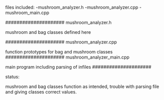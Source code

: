 files included:
-mushroom_analyzer.h
-mushroom_analyzer.cpp
-mushroom_main.cpp

#####################
mushroom_analyzer.h

mushroom and bag classes defined here

#####################
mushroom_analyzer.cpp

function prototypes for bag and mushroom 
classes 
#####################
mushroom_analyzer_main.cpp

main program including parsing of infiles
#####################

status:

mushroom and bag classes function as intended,
trouble with parsing file and giving classes 
correct values.
